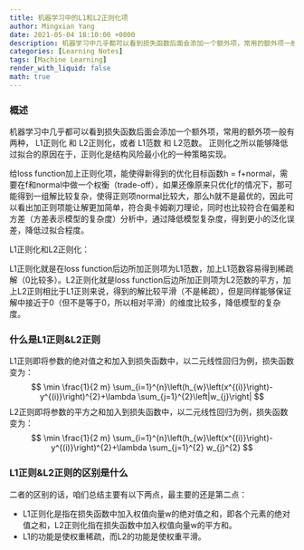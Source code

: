 ```yaml
---
title: 机器学习中的L1和L2正则化项
author: Mingxian Yang
date: 2021-05-04 18:10:00 +0800
description: 机器学习中几乎都可以看到损失函数后面会添加一个额外项，常用的额外项一般有两种， L1正则化 和 L2正则化，或者 L1范数 和 L2范数。正则化之所以能够降低过拟合的原因在于，正则化是结构风险最小化的一种策略实现。给loss function加上正则化项，能使得新得到的优化目标函数h = f+normal，需要在f和normal中做一个权衡（trade-off），如果还像原来只优化f的情况下，那可能得到一组解比较复杂，使得正则项normal比较大，那么h就不是最优的，因此可以看出加正则项能让解更加简单，符合奥卡姆剃刀理论，同时也比较符合在偏差和方差（方差表示模型的复杂度）分析中，通过降低模型复杂度，得到更小的泛化误差，降低过拟合程度。
categories: [Learning Notes]
tags: [Machine Learning]
render_with_liquid: false
math: true
---
```


### 概述
机器学习中几乎都可以看到损失函数后面会添加一个额外项，常用的额外项一般有两种， L1正则化 和 L2正则化，或者 L1范数 和 L2范数。
正则化之所以能够降低过拟合的原因在于，正则化是结构风险最小化的一种策略实现。

给loss function加上正则化项，能使得新得到的优化目标函数h = f+normal，需要在f和normal中做一个权衡（trade-off），如果还像原来只优化f的情况下，那可能得到一组解比较复杂，使得正则项normal比较大，那么h就不是最优的，因此可以看出加正则项能让解更加简单，符合奥卡姆剃刀理论，同时也比较符合在偏差和方差（方差表示模型的复杂度）分析中，通过降低模型复杂度，得到更小的泛化误差，降低过拟合程度。

L1正则化和L2正则化：

L1正则化就是在loss function后边所加正则项为L1范数，加上L1范数容易得到稀疏解（0比较多）。L2正则化就是loss function后边所加正则项为L2范数的平方，加上L2正则相比于L1正则来说，得到的解比较平滑（不是稀疏），但是同样能够保证解中接近于0（但不是等于0，所以相对平滑）的维度比较多，降低模型的复杂度。

### 什么是L1正则&L2正则

L1正则即将参数的绝对值之和加入到损失函数中，以二元线性回归为例，损失函数变为：  
$$
\min \frac{1}{2 m} \sum_{i=1}^{n}\left(h_{w}\left(x^{(i)}\right)-y^{(i)}\right)^{2}+\lambda \sum_{j=1}^{2}\left|w_{j}\right|
$$
L2正则即将参数的平方之和加入到损失函数中，以二元线性回归为例，损失函数变为：
$$
\min \frac{1}{2 m} \sum_{i=1}^{n}\left(h_{w}\left(x^{(i)}\right)-y^{(i)}\right)^{2}+\lambda \sum_{j=1}^{2} w_{j}^{2}
$$

### L1正则&L2正则的区别是什么
二者的区别的话，咱们总结主要有以下两点，最主要的还是第二点：

- L1正则化是指在损失函数中加入权值向量w的绝对值之和，即各个元素的绝对值之和，L2正则化指在损失函数中加入权值向量w的平方和。
- L1的功能是使权重稀疏，而L2的功能是使权重平滑。